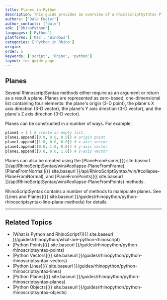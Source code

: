 ```yaml
---
title: Planes in Python
description: This guide provides an overview of a RhinoScriptSytntax Plane Geometry in Python.
authors: ['Dale Fugier']
author_contacts: ['dale']
sdk: ['RhinoPython']
languages: ['Python']
platforms: ['Mac', 'Windows']
categories: ['Python in Rhino']
origin:
order: 5
keywords: ['script', 'Rhino', 'python']
layout: toc-guide-page
---
```

 
## Planes

Several RhinoscriptSyntax methods either require as an argument or return as a result a plane.  Planes are represented as zero-based,  one-dimensional list containing four elements: the plane's origin (3-D point), the plane's X axis direction (3-D vector), the plane's Y axis direction (3-D vector), and the plane's Z axis direction (3-D vector).

Planes can be constructed in a number of ways.  For example,

```python
plane1 = [ ] # create an empty list.
plane1.append([0.0, 0.0, 0.0]) # origin point
plane1.append([1.0, 0.0, 0.0]) # x-axis vector
plane1.append([0.0, 1.0, 0.0]) # y-axis vector
plane1.append([0.0, 0.0, 1.0]) # z-axis vector
```

Planes can also be created using the [PlaneFromFrame]({{ site.baseurl }}/api/RhinoScriptSyntax/win/#collapse-PlaneFromFrame), [PlaneFromNormal]({{ site.baseurl }}/api/RhinoScriptSyntax/win/#collapse-PlaneFromNormal), and [PlaneFromPoints]({{ site.baseurl }}/api/RhinoScriptSyntax/win/#collapse-PlaneFromPoints) methods.

RhinoScriptSyntax contains a number of methods to manipulate planes.  See [Lines and Planes]({{ site.baseurl }}/guides/rhinopython/python-rhinoscriptsyntax-line-plane-methods) for details.

---

## Related Topics

- [What is Python and RhinoScript?]({{ site.baseurl }}/guides/rhinopython/what-are-python-rhinoscript)
- [Python Points]({{ site.baseurl }}/guides/rhinopython/python-rhinoscriptsyntax-points)
- [Python Vectors]({{ site.baseurl }}/guides/rhinopython/python-rhinoscriptsyntax-vectors)
- [Python Lines]({{ site.baseurl }}/guides/rhinopython/python-rhinoscriptsyntax-lines)
- [Python Planes]({{ site.baseurl }}/guides/rhinopython/python-rhinoscriptsyntax-planes)
- [Python Objects]({{ site.baseurl }}/guides/rhinopython/python-rhinoscriptsyntax-objects)
